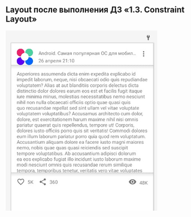 Layout после выполнения ДЗ «1.3. Constraint Layout»
---

![Фото](/imgReadme/layout_homework_1.3.jpg)